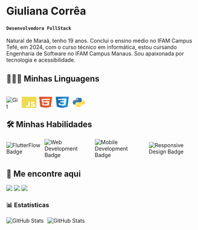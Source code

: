 # Giuliana Corrêa
**`Desenvolvedora FullStack`** <br> <br>
Natural de Maraã, tenho 19 anos. Concluí o ensino médio no IFAM Campus Tefé, em 2024, com o curso técnico em informática, estou cursando Engenharia de Software no IFAM Campus Manaus. Sou apaixonada por tecnologia e acessibilidade. 
 ## 👩🏾‍💻 **Minhas Linguagens**
<div style="display: inline_block"><br>
  <img align="center" alt="Giu-Js" height="30" width="40" src="https://raw.githubusercontent.com/devicons/devicon/master/icons/javascript/javascript-plain.svg">
  <img align="center" alt="Giu-HTML" height="30" width="40" src="https://raw.githubusercontent.com/devicons/devicon/master/icons/html5/html5-original.svg">
  <img align="center" alt="Giu-CSS" height="30" width="40" src="https://raw.githubusercontent.com/devicons/devicon/master/icons/css3/css3-original.svg">
  <img align="center" alt="Giu-Python" height="30" width="40" src="https://raw.githubusercontent.com/devicons/devicon/master/icons/python/python-original.svg">
<img 
    align="left" 
    alt="Git" 
    title="Git"
    width="30px" 
    style="padding-right: 10px;" 
    src="https://cdn.jsdelivr.net/gh/devicons/devicon@latest/icons/git/git-original.svg" 
/> 
</div>
 
 ## 🛠️  **Minhas Habilidades**  
<div style="display: flex; align-items: center; gap: 10px;">
  <img src="https://img.shields.io/badge/FlutterFlow-0099FF?style=for-the-badge&logo=flutter&logoColor=white" alt="FlutterFlow Badge"/>
  <img src="https://img.shields.io/badge/Web_Development-FF5733?style=for-the-badge&logo=html5&logoColor=white" alt="Web Development Badge"/>
  <img src="https://img.shields.io/badge/Mobile_Development-FFCA28?style=for-the-badge&logo=android&logoColor=black" alt="Mobile Development Badge"/>
  <img src="https://img.shields.io/badge/Responsive_Design-8BC34A?style=for-the-badge&logo=css3&logoColor=white" alt="Responsive Design Badge"/>

</div>

## 📩 **Me encontre aqui** 
<div> 
  <a href="https://instagram.com/giulcorrea" target="_blank"><img src="https://img.shields.io/badge/-Instagram-%23E4405F?style=for-the-badge&logo=instagram&logoColor=white" target="_blank"></a>
   <a href = "mailto:correafgiuliana@yahoo.com"><img src="https://img.shields.io/badge/-Gmail-%23333?style=for-the-badge&logo=gmail&logoColor=white" target="_blank"></a>
  <a href="https://www.linkedin.com/in/giulianafcorrea"target="_blank"><img src="https://img.shields.io/badge/-LinkedIn-%230077B5?style=for-the-badge&logo=linkedin&logoColor=white" target="_blank"></a> 
</div>

### 📊 Estatísticas
  <img 
    align="left" 
    alt="GitHub Stats" 
    height="150" 
    style="padding-right: 10px;" 
    src="https://github-readme-stats.vercel.app/api?username=giulianacorrea&show_icons=true&theme=tokyonight&include_all_commits=true&locale=pt-br" 
  />

<img 
      align="left" 
      alt="GitHub Stats" 
      height="150" 
      style="padding-right: 10px;"
      src="https://github-readme-stats.vercel.app/api/top-langs/?username=giulianacorrea&theme=tokyonight&layout=compact&custom_title=Tecnologias&langs_count=2" 
  />



